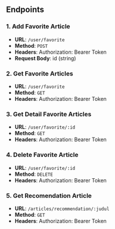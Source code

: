 ## Endpoints
### 1. Add Favorite Article
- **URL**: `/user/favorite`
- **Method**: `POST`
- **Headers**: Authorization: Bearer Token
- **Request Body**: id (string)

### 2. Get Favorite Articles
- **URL**: `/user/favorite`
- **Method**: `GET`
- **Headers**: Authorization: Bearer Token

### 3. Get Detail Favorite Articles
- **URL**: `/user/favorite/:id`
- **Method**: `GET`
- **Headers**: Authorization: Bearer Token

### 4. Delete Favorite Article
- **URL**: `/user/favorite/:id`
- **Method**: `DELETE`
- **Headers**: Authorization: Bearer Token

### 5. Get Recomendation Article
- **URL**: `/articles/recommendation/:judul`
- **Method**: `GET`
- **Headers**: Authorization: Bearer Token
